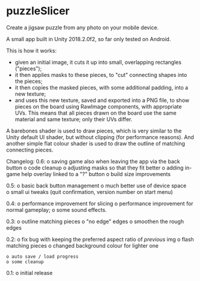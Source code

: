 # puzzleSlicer
Create a jigsaw puzzle from any photo on your mobile device.

A small app built in Unity 2018.2.0f2, so far only tested on Android.

This is how it works:
- given an initial image, it cuts it up into small, overlapping rectangles ("pieces");
- it then applies masks to these pieces, to "cut" connecting shapes into the pieces;
- it then copies the masked pieces, with some additional padding, into a new texture;
- and uses this new texture, saved and exported into a PNG file, to show pieces on the 
  board using RawImage components, with appropriate UVs. This means that all pieces drawn
  on the board use the same material and same texture; only their UVs differ.
  
A barebones shader is used to draw pieces, which is very similar to the Unity default
UI shader, but without clipping (for performance reasons). And another simple flat colour
shader is used to draw the outline of matching connecting pieces.

Changelog:
0.6:
	o saving game also when leaving the app via the back button
	o code cleanup
	o adjusting masks so that they fit better
	o adding in-game help overlay linked to a "?" button
	o build size improvements

0.5:
	o basic back button management
	o much better use of device space		
	o small ui tweaks (quit confirmation, version number on start menu)

0.4:
	o performance improvement for slicing
	o performance improvement for normal gameplay; 
	o some sound effects.

0.3:
	o outline matching pieces
	o "no edge" edges
	o smoothen the rough edges

0.2:
	o fix bug with keeping the preferred aspect ratio of _previous_ img
	o flash matching pieces
	o changed background colour for lighter one

	o auto save / load progress
	o some cleanup

0.1:
	o initial release
